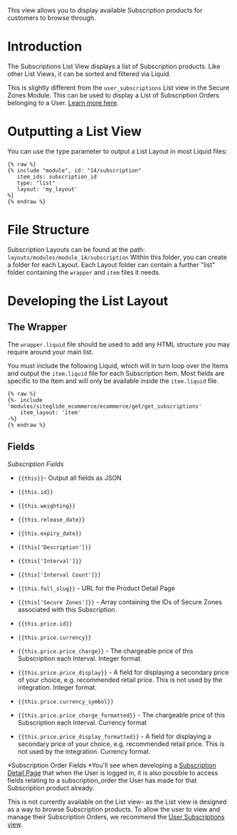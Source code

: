 This view allows you to display available Subscription products for customers to browse through.

# Introduction

&#x20;The Subscriptions List View displays a list of Subscription products. Like other List Views, it can be sorted and filtered via Liquid.&#x20;

This is slightly different from the `user_subscriptions` List view in the Secure Zones Module. This can be used to display a List of Subscription Orders belonging to a User. [Learn more here](https://developers.siteglide.com/user-subscriptions-list-the-logged-in-users-subscription-orders).

# Outputting a List View

&#x20;You can use the type parameter to output a List Layout in most Liquid files:

```liquid
{% raw %}
{% include "module", id: "14/subscription"
   item_ids: subscription_id
   type: "list"
   layout: 'my_layout' 
%}
{% endraw %}
```

# File Structure

Subscription Layouts can be found at the path: `layouts/modules/module_14/subscription`
Within this folder, you can create a folder for each Layout. Each Layout folder can contain a further "list" folder containing the `wrapper` and `item` files it needs.&#x20;

<!-- ![](https://downloads.intercomcdn.com/i/o/224826419/38930a154d559d6c0445b9c9/image.png) -->

# Developing the List Layout

## The Wrapper

&#x20;The `wrapper.liquid` file should be used to add any HTML structure you may require around your main list.

You must include the following Liquid, which will in turn loop over the Items and output the `item.liquid` file for each Subscription Item. Most fields are specific to the Item and will only be available inside the `item.liquid` file.&#x20;

```liquid
{% raw %}
{%- include 'modules/siteglide_ecommerce/ecommerce/get/get_subscriptions'
    item_layout: 'item' 
-%}
{% endraw %}
```

## Fields

*Subscription Fields*

*   `{{this}}`- Output all fields as JSON

*   `{{this.id}}`

*   `{{this.weighting}}`

*   `{{this.release_date}}`

*   `{{this.expiry_date}}`&#x20;

*   `{{this['Description']}}`

*   `{{this['Interval']}}`

*   `{{this['Interval Count']}}`

*   `{{this.full_slug}}` - URL for the Product Detail Page

*   `{{this['Secure Zones']}}` - Array containing the IDs of Secure Zones associated with this Subscription.

*   `{{this.price.id}}`

*   `{{this.price.currency}}`

*   `{{this.price.price_charge}}` - The chargeable price of this Subscription each Interval. Integer format.

*   `{{this.price.price_display}}` - A field for displaying a secondary price of your choice, e.g. recommended retail price. This is not used by the integration. Integer format.

*   `{{this.price.currency_symbol}}`

*   `{{this.price.price_charge_formatted}}` - The chargeable price of this Subscription each Interval. Currency format

*   `{{this.price.price_display_formatted}}` - A field for displaying a secondary price of your choice, e.g. recommended retail price. This is not used by the integration. Currency format.

*Subscription Order Fields
*You'll see when developing a [Subscription Detail Page](https://developers.siteglide.com/detail-layout) that when the User is logged in, it is also possible to access fields relating to a subscription\_order the User has made for that Subscription product already.&#x20;

This is not currently available on the List view- as the List view is designed as a way to browse Subscription products. To allow the user to view and manage their Subscription Orders, we recommend the [User Subscriptions view](https://developers.siteglide.com/user-subscriptions-list-the-logged-in-users-subscription-orders).
